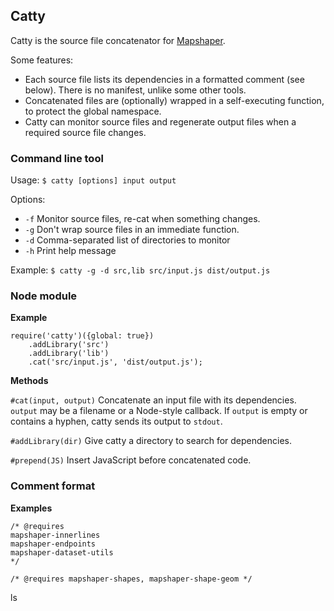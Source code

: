 ## Catty ##

Catty is the source file concatenator for [Mapshaper](https://github.com/mbloch/mapshaper).

Some features:

* Each source file lists its dependencies in a formatted comment (see below). There is no manifest, unlike some other tools.
* Concatenated files are (optionally) wrapped in a self-executing function, to protect the global namespace.
* Catty can monitor source files and regenerate output files when a required source file changes.

### Command line tool ###

Usage: `$ catty [options] input output`

Options:
- `-f` Monitor source files, re-cat when something changes.
- `-g` Don't wrap source files in an immediate function.
- `-d` Comma-separated list of directories to monitor
- `-h` Print help message

Example: `$ catty -g -d src,lib src/input.js dist/output.js`

### Node module ###

**Example**
```
require('catty')({global: true})
	.addLibrary('src')
	.addLibrary('lib')
	.cat('src/input.js', 'dist/output.js');
```

**Methods**

`#cat(input, output)`  Concatenate an input file with its dependencies. `output` may be a filename or a Node-style callback. If `output` is empty or contains a hyphen, catty sends its output to `stdout`.

`#addLibrary(dir)`  Give catty a directory to search for dependencies.

`#prepend(JS)`  Insert JavaScript before concatenated code.

### Comment format ###

**Examples**

```
/* @requires
mapshaper-innerlines
mapshaper-endpoints
mapshaper-dataset-utils
*/
```

```
/* @requires mapshaper-shapes, mapshaper-shape-geom */
```
ls

